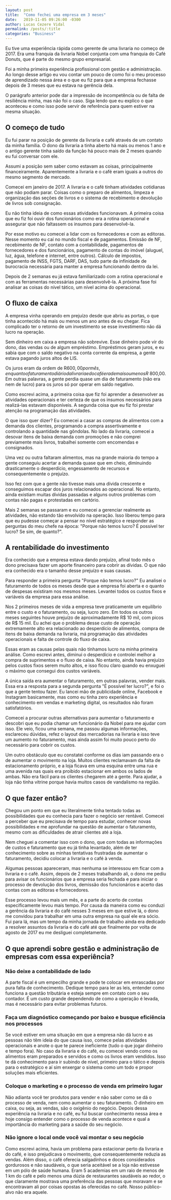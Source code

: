 ```yaml
---
layout: post
title:  "Como fechei uma empresa em 3 meses"
date:   2019-11-05 09:26:00 -0300
author: Lucas Cezere Vidal
permalink: /posts/:title
categories: "Business"
---
```

Eu tive uma experiência rápida como gerente de uma livraria no começo de 2017. Era uma franquia da livraria Nobel conjunta com uma franquia do Café Donuts, que é parte do mesmo grupo empresarial.

Foi a minha primeira experiência profissional com gestão e administração. Ao longo desse artigo eu vou contar um pouco de como foi o meu processo de aprendizado nessa área e o que eu fiz para que a empresa fechasse depois de 3 meses que eu estava na gerência dela.

O parágrafo anterior pode dar a impressão de incompetência ou de falta de resiliência minha, mas não foi o caso. Siga lendo que eu explico o que aconteceu e como isso pode servir de referência para quem estiver na mesma situação.

## O começo de tudo

Eu fui parar na posição de gerente da livraria e café através de um contato da minha família. O dono da livraria a tinha aberto há mais ou menos 1 ano e o antigo gerente tinha saído da função há pouco mais de 2 meses quando eu fui conversar com ele.

Assumi a posição sem saber como estavam as coisas, principalmente financeiramente. Aparentemente a livraria e o café eram iguais a outros do mesmo segmento de mercado.

Comecei em janeiro de 2017. A livraria e o café tinham atividades cotidianas que não podiam parar. Coisas como o preparo de alimentos, limpeza e organização das seções de livros e o sistema de recebimento e devolução de livros sob consignação.

Eu não tinha ideia de como essas atividades funcionavam. A primeira coisa que eu fiz foi ouvir dos funcionários como era a rotina operacional e assegurar que não faltassem os insumos para desenvolvê-la.

Por esse motivo eu comecei a lidar com os fornecedores e com as editoras. Nesse momento eu caí no mundo fiscal e de pagamentos. Emissão de NF, recebimento de NF, contato com a contabilidade, pagamentos de fornecedores e dos funcionários, pagamento de contas do imóvel (aluguel, luz, água, telefone e internet, entre outros). Cálculo de impostos, pagamento de INSS, FGTS, DARF, DAS, tudo parte da infinidade de burocracia necessária para manter a empresa funcionando dentro da lei.

Depois de 2 semanas eu já estava familiarizado com a rotina operacional e com as ferramentas necessárias para desenvolvê-la. A próxima fase foi analisar as coisas do nível tático, um nível acima do operacional.

## O fluxo de caixa

A empresa vinha operando em prejuízo desde que abriu as portas, o que tinha acontecido há mais ou menos um ano antes de eu chegar. Fica complicado ter o retorno de um investimento se esse investimento não dá lucro na operação.

Sem dinheiro em caixa a empresa não sobrevive. Esse dinheiro pode vir do dono, das vendas ou de algum empréstimo. Empréstimos geram juros, e eu sabia que com o saldo negativo na conta corrente da empresa, a gente estava pagando juros altos de LIS.

Os juros eram da ordem de R$600,00 por mês, enquanto o faturamento diário da livraria e do café era de mais ou menos R$ 800,00. Em outras palavras, a gente perdia quase um dia de faturamento (não era nem de lucro) para os juros só por operar em saldo negativo.

Como escrevi acima, a primeira coisa que fiz foi aprender a desenvolver as atividades operacionais e ter certeza de que os insumos necessários para realizá-las estavam disponíveis. A segunda coisa que eu fiz foi prestar atenção na programação das atividades.

O que isso quer dizer? Eu comecei a casar as compras de alimentos com a demanda dos clientes, programando a compra assertivamente e controlando a quantidade nas gôndolas. No lado da livraria, comecei a desovar itens de baixa demanda com promoções e não comprei previamente mais livros, trabalhei somente com encomendas e consignados.

Uma vez ou outra faltaram alimentos, mas na grande maioria do tempo a gente conseguiu acertar a demanda quase que em cheio, diminuindo drasticamente o desperdício, engessamento de recursos e consequentemente o prejuízo.

Isso fez com que a gente não tivesse mais uma dívida crescente e conseguimos escapar dos juros relacionados ao operacional. No entanto, ainda existiam muitas dívidas passadas e alguns outros problemas com contas não pagas e protestadas em cartório.

Mais 2 semanas se passaram e eu comecei a gerenciar realmente as atividades, não estando tão envolvido na operação. Isso liberou tempo para que eu pudesse começar a pensar no nível estratégico e responder as perguntas do meu chefe na época: "Porque não temos lucro? É possível ter lucro? Se sim, de quanto?".

## A rentabilidade do investimento

Era conhecido que a empresa estava dando prejuízo, afinal todo mês o dono precisava fazer um aporte financeiro para cobrir as dívidas. O que não era conhecido era o tamanho desse prejuízo e suas causas.

Para responder a primeira pergunta "Porque não temos lucro?" Eu analisei o faturamento de todos os meses desde que a empresa foi aberta e o quanto de despesas existiram nos mesmos meses. Levantei todos os custos fixos e variáveis da empresa para essa análise.

Nos 2 primeiros meses de vida a empresa teve praticamente um equilíbrio entre o custo e o faturamento, ou seja, lucro zero. Em todos os outros meses seguintes houve prejuízo de aproximadamente R$ 10 mil, com picos de R$ 15 mil. Eu achei que o problema desse custo de operação extremamente alto era relacionado ao desperdício de alimentos, compra de itens de baixa demanda na livraria, má programação das atividades operacionais e falta de controle do fluxo de caixa.

Essas eram as causas pelas quais não tínhamos lucro na minha primeira análise. Como escrevi antes, diminui o desperdício e controlei melhor a compra de suprimentos e o fluxo de caixa. No entanto, ainda havia prejuízo pelos custos fixos serem muito altos, e isso ficou claro quando eu enxuguei o máximo que consegui dos custos variáveis.

A única saída era aumentar o faturamento, em outras palavras, vender mais. Essa era a resposta para a segunda pergunta "É possível ter lucro?", e foi o que a gente tentou fazer. Eu lancei mão de publicidade online, Facebook e Instagram basicamente, mas como eu tinha zero experiência e conhecimento em vendas e marketing digital, os resultados não foram satisfatórios.

Comecei a procurar outras alternativas para aumentar o faturamento e descobri que eu podia chamar um funcionário da Nobel para me ajudar com isso. Ele veio, ficou uma semana, me passou algumas informações, esclareceu dúvidas, refez o layout das mercadorias na livraria e isso teve um aumento no faturamento, mas ainda assim foi muito pouco perto do necessário para cobrir os custos.

Um outro obstáculo que eu constatei conforme os dias iam passando era o de aumentar o movimento na loja. Muitos clientes reclamavam da falta de estacionamento próprio, e a loja ficava em uma esquina entre uma rua e uma avenida nas quais era proibido estacionar em ambos os lados de ambas. Não era fácil para os clientes chegarem até a gente. Para ajudar, a loja não tinha vitrine porque havia muitos casos de vandalismo na região.

## O que fazer então?

Chegou um ponto em que eu literalmente tinha tentado todas as possibilidades que eu conhecia para fazer o negócio ser rentável. Comecei a perceber que eu precisava de tempo para estudar, conhecer novas possibilidades e me aprofundar na questão de aumentar o faturamento, mesmo com as dificuldades de atrair clientes até a loja.

Nem cheguei a comentar isso com o dono, que com todas as informações de custos e faturamento que eu já tinha levantado, além de ter conhecimento sobre as minhas tentativas frustradas de aumentar o faturamento, decidiu colocar a livraria e o café à venda.

Algumas pessoas apareceram, mas nenhuma se interessou em ficar com a livraria e o café. Assim, depois de 2 meses trabalhando ali, o dono me pediu para avisar os funcionários que a empresa seria fechada e para iniciar o processo de devolução dos livros, demissão dos funcionários e acerto das contas com as editoras e fornecedores.

Esse processo levou mais um mês, e a parte do acerto de contas especificamente levou mais tempo. Por causa da maneira como eu conduzi a gerência da livraria e do café nesses 3 meses em que estive lá, o dono me convidou para trabalhar em uma outra empresa na qual ele era sócio. Fui para lá, mas um tempo da minha jornada de trabalho ainda era dedicado a resolver assuntos da livraria e do café até que finalmente por volta de agosto de 2017 eu me desliguei completamente.

## O que aprendi sobre gestão e administração de empresas com essa experiência?

### Não deixe a contabilidade de lado

A parte fiscal é um empecilho grande e pode te colocar em enrascadas por pura falta de conhecimento. Dedique tempo para ler as leis, entender como funciona a questão tributária e esteja sempre em contato com o seu contador. É um custo grande dependendo de como a operação é levada, mas é necessário para evitar problemas futuros.

### Faça um diagnóstico começando por baixo e busque eficiência nos processos

Se você estiver em uma situação em que a empresa não dá lucro e as pessoas não têm ideia do que causa isso, comece pelas atividades operacionais e anote o que te parece ineficiente (tudo o que jogar dinheiro e tempo fora). No caso da livraria e do café, eu comecei vendo como os alimentos eram preparados e servidos e como os livros eram vendidos. Isso te dá conhecimento para ir subindo de nível, primeiro para o tático e depois para o estratégico e aí sim enxergar o sistema como um todo e propor soluções mais eficientes.

### Coloque o marketing e o processo de venda em primeiro lugar

Não adianta você ter produtos para vender e não saber como se dá o processo de venda, nem como aumentar o seu faturamento. O dinheiro em caixa, ou seja, as vendas, são o oxigênio do negócio. Depois dessa experiência na livraria e no café, eu fui buscar conhecimento nessa área e hoje consigo entender como o processo de venda acontece e qual a importância do marketing para a saúde do seu negócio.

### Não ignore o local onde você vai montar o seu negócio

Como escrevi acima, havia um problema para estacionar perto da livraria e do café, e isso prejudicava o movimento, que consequentemente reduzia as vendas. Além disso, o café oferecia salgadinhos e doces considerados gordurosos e não saudáveis, o que seria aceitável se a loja não estivesse em um pólo de saúde humana. Eram 5 academias em um raio de menos de 1 km do café e pelo menos uma dúzia de restaurantes saudáveis ao redor, o que claramente mostrava uma preferência das pessoas que moravam e se encontravam ali por coisas opostas às oferecidas no café. Nosso público-alvo não era aquele.
